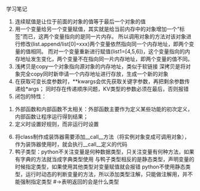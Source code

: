 学习笔记
1. 连续赋值是让位于前面的对象的值等于最后一个对象的值
2. 用一个变量给另一个变量赋值，其实就是给当前内存中的对象增加一个“标签”而已，这两个变量指向的是同一片内存。
所以调用对象的方法对该对象进行修改(list.append/list[0]=xxx)两个变量依然指向同一个内存地址，即两个变量的值相同。
而对一个变量重新进行赋值(list1=[4,5,6])，这个变量指向的内存地址发生变化，两个变量不在指向同一片内存地址，即两个变量的值不同。
3. 浅拷贝是copy一个对象指向源对象的内存地址，类似于软链接
   深拷贝是将对象完全copy同时新申请一个内存地址进行存放，生成一个新的对象
4. 在获取可变长度参数时，**kwargs会优先获取关键字参数，再把剩余参数传递给*args；
   同时存在传递顺序问题，KV类型的参数必须在最后，否则报错
5. 闭包的特性：
1) 外部函数和内部函数不太相关：外部函数主要作为定义某些功能的初次定义，内部函数让程序运行得到结果；
2) 定义时设置好规则，而非运行时设置
6. 将class制作成装饰器需要添加__call__方法（将实例对象变成可调用对象），作为装饰器使用时，就会执行__call__定义的代码
7. 鸭子类型：python不关注变量是何种数据类型，只关注变量有何种方法，如果有字典的方法就当成字典类型使用
与鸭子类型相反的是静态类型，声明变量的时候指定类型，如果使用其他类型对变量赋值就会报错
python不使用静态类型，运行时动态的判断变量的方法，所以添加类型注解，只能做注解用，并不能强制指定类型
#->表明返回的会是什么类型